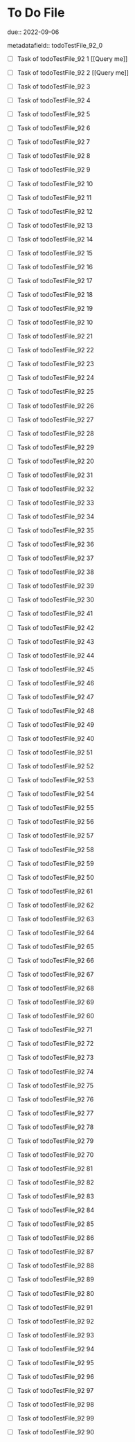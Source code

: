 # To Do File

due:: 2022-09-06

metadatafield:: todoTestFile_92_0

- [ ] Task of todoTestFile_92 1 [[Query me]]
- [ ] Task of todoTestFile_92 2 [[Query me]]
- [ ] Task of todoTestFile_92 3
- [ ] Task of todoTestFile_92 4
- [ ] Task of todoTestFile_92 5
- [ ] Task of todoTestFile_92 6
- [ ] Task of todoTestFile_92 7
- [ ] Task of todoTestFile_92 8
- [ ] Task of todoTestFile_92 9
- [ ] Task of todoTestFile_92 10

- [ ] Task of todoTestFile_92 11 
- [ ] Task of todoTestFile_92 12 
- [ ] Task of todoTestFile_92 13
- [ ] Task of todoTestFile_92 14
- [ ] Task of todoTestFile_92 15
- [ ] Task of todoTestFile_92 16
- [ ] Task of todoTestFile_92 17
- [ ] Task of todoTestFile_92 18
- [ ] Task of todoTestFile_92 19
- [ ] Task of todoTestFile_92 10

- [ ] Task of todoTestFile_92 21 
- [ ] Task of todoTestFile_92 22 
- [ ] Task of todoTestFile_92 23
- [ ] Task of todoTestFile_92 24
- [ ] Task of todoTestFile_92 25
- [ ] Task of todoTestFile_92 26
- [ ] Task of todoTestFile_92 27
- [ ] Task of todoTestFile_92 28
- [ ] Task of todoTestFile_92 29
- [ ] Task of todoTestFile_92 20

- [ ] Task of todoTestFile_92 31 
- [ ] Task of todoTestFile_92 32 
- [ ] Task of todoTestFile_92 33
- [ ] Task of todoTestFile_92 34
- [ ] Task of todoTestFile_92 35
- [ ] Task of todoTestFile_92 36
- [ ] Task of todoTestFile_92 37
- [ ] Task of todoTestFile_92 38
- [ ] Task of todoTestFile_92 39
- [ ] Task of todoTestFile_92 30

- [ ] Task of todoTestFile_92 41 
- [ ] Task of todoTestFile_92 42 
- [ ] Task of todoTestFile_92 43
- [ ] Task of todoTestFile_92 44
- [ ] Task of todoTestFile_92 45
- [ ] Task of todoTestFile_92 46
- [ ] Task of todoTestFile_92 47
- [ ] Task of todoTestFile_92 48
- [ ] Task of todoTestFile_92 49
- [ ] Task of todoTestFile_92 40

- [ ] Task of todoTestFile_92 51 
- [ ] Task of todoTestFile_92 52 
- [ ] Task of todoTestFile_92 53
- [ ] Task of todoTestFile_92 54
- [ ] Task of todoTestFile_92 55
- [ ] Task of todoTestFile_92 56
- [ ] Task of todoTestFile_92 57
- [ ] Task of todoTestFile_92 58
- [ ] Task of todoTestFile_92 59
- [ ] Task of todoTestFile_92 50

- [ ] Task of todoTestFile_92 61 
- [ ] Task of todoTestFile_92 62 
- [ ] Task of todoTestFile_92 63
- [ ] Task of todoTestFile_92 64
- [ ] Task of todoTestFile_92 65
- [ ] Task of todoTestFile_92 66
- [ ] Task of todoTestFile_92 67
- [ ] Task of todoTestFile_92 68
- [ ] Task of todoTestFile_92 69
- [ ] Task of todoTestFile_92 60

- [ ] Task of todoTestFile_92 71 
- [ ] Task of todoTestFile_92 72 
- [ ] Task of todoTestFile_92 73
- [ ] Task of todoTestFile_92 74
- [ ] Task of todoTestFile_92 75
- [ ] Task of todoTestFile_92 76
- [ ] Task of todoTestFile_92 77
- [ ] Task of todoTestFile_92 78
- [ ] Task of todoTestFile_92 79
- [ ] Task of todoTestFile_92 70


- [ ] Task of todoTestFile_92 81 
- [ ] Task of todoTestFile_92 82 
- [ ] Task of todoTestFile_92 83
- [ ] Task of todoTestFile_92 84
- [ ] Task of todoTestFile_92 85
- [ ] Task of todoTestFile_92 86
- [ ] Task of todoTestFile_92 87
- [ ] Task of todoTestFile_92 88
- [ ] Task of todoTestFile_92 89
- [ ] Task of todoTestFile_92 80


- [ ] Task of todoTestFile_92 91 
- [ ] Task of todoTestFile_92 92 
- [ ] Task of todoTestFile_92 93
- [ ] Task of todoTestFile_92 94
- [ ] Task of todoTestFile_92 95
- [ ] Task of todoTestFile_92 96
- [ ] Task of todoTestFile_92 97
- [ ] Task of todoTestFile_92 98
- [ ] Task of todoTestFile_92 99
- [ ] Task of todoTestFile_92 90

